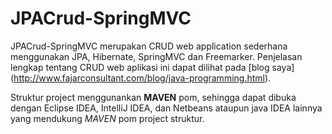 # JPACrud-SpringMVC
JPACrud-SpringMVC merupakan CRUD web application sederhana menggunakan JPA, Hibernate, SpringMVC dan Freemarker.
Penjelasan lengkap tentang CRUD web aplikasi ini dapat dilihat pada [blog saya] (http://www.fajarconsultant.com/blog/java-programming.html).

Struktur project menggunankan **MAVEN** pom, sehingga dapat dibuka dengan Eclipse IDEA, IntelliJ IDEA, dan Netbeans 
ataupun java IDEA lainnya yang mendukung *MAVEN* pom project struktur.
